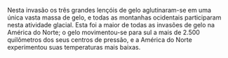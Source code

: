 ﻿Nesta invasão os três grandes lençóis de gelo aglutinaram-se em uma única vasta massa de gelo, e todas as montanhas ocidentais participaram nesta atividade glacial. Esta foi a maior de todas as invasões de gelo na América do Norte; o gelo movimentou-se para sul a mais de 2.500 quilômetros dos seus centros de pressão, e a América do Norte experimentou suas temperaturas mais baixas.